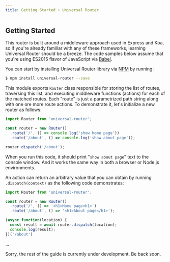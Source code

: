 ```yaml
---
title: Getting Started ∙ Universal Router
---
```


## Getting Started

This router is built around a middleware approach used in Express and Koa, so if you're already
familiar with any of these frameworks, learning Universal Router should be a breeze. The code
samples below assume that you're using ES2015 flavor of JavaScript via [Babel](http://babeljs.io/).

You can start by installing Universal Router library via [NPM](https://www.npmjs.com/) by running:

```bash
$ npm install universal-router --save
```

This module exports `Router` class responsible for storing the list of routes, traversing this list,
and executing middleware functions (actions) for each of the matched routes. Each "route" is just a
parametrized path string along with one ore more route actions. To demonstrate it, let's initialize
a new router as follows:
 
```js
import Router from 'universal-router';

const router = new Router()
  .route('/', () => console.log('show home page'))
  .route('/about', () => console.log('show about page'));

router.dispatch('/about');
```

When you run this code, it should print "`show about page`" text to the console window. And it
works the same way in both a browser or Node.js environments.

An action can return an arbitrary value that you can obtain by running `.dispatch(context)` as
the following code demonstrates:

```js
import Router from 'universal-router';

const router = new Router()
  .route('/', () => '<h1>Home page<h1>')
  .route('/about', () => '<h1>About page</h1>');

(async function(location) {
  const result = await router.dispatch(location);
  console.log(result);
})('/about')
```

...

Sorry, the rest of the guide is currently under development. Be back soon. 


